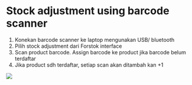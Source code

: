 # Stock adjustment using barcode scanner

1. Konekan barcode scanner ke laptop mengunakan USB/ bluetooth
2. Pilih stock adjustment dari Forstok interface
3. Scan product barcode. Assign barcode ke product jika barcode belum terdaftar
4. Jika product sdh terdaftar, setiap scan akan ditambah kan +1

![](<../.gitbook/assets/Barcode Scanner (2) (1).gif>)
